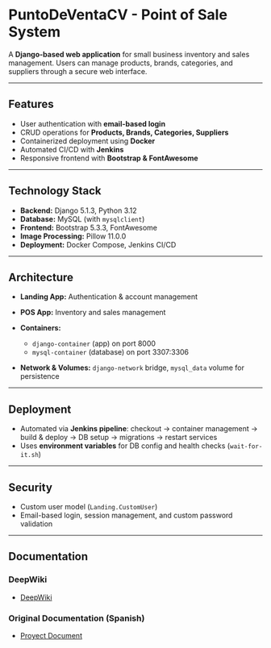 # PuntoDeVentaCV - Point of Sale System

A **Django-based web application** for small business inventory and sales management. Users can manage products, brands, categories, and suppliers through a secure web interface.

---

## Features

* User authentication with **email-based login**
* CRUD operations for **Products, Brands, Categories, Suppliers**
* Containerized deployment using **Docker**
* Automated CI/CD with **Jenkins**
* Responsive frontend with **Bootstrap & FontAwesome**

---

## Technology Stack

* **Backend:** Django 5.1.3, Python 3.12
* **Database:** MySQL (with `mysqlclient`)
* **Frontend:** Bootstrap 5.3.3, FontAwesome
* **Image Processing:** Pillow 11.0.0
* **Deployment:** Docker Compose, Jenkins CI/CD

---

## Architecture

* **Landing App:** Authentication & account management
* **POS App:** Inventory and sales management
* **Containers:**

  * `django-container` (app) on port 8000
  * `mysql-container` (database) on port 3307:3306
* **Network & Volumes:** `django-network` bridge, `mysql_data` volume for persistence

---

## Deployment

* Automated via **Jenkins pipeline**: checkout → container management → build & deploy → DB setup → migrations → restart services
* Uses **environment variables** for DB config and health checks (`wait-for-it.sh`)

---

## Security

* Custom user model (`Landing.CustomUser`)
* Email-based login, session management, and custom password validation


---
## Documentation
### DeepWiki
- [DeepWiki](https://deepwiki.com/Carlos56g/PIALenguajesModernos)
### Original Documentation (Spanish)
- [Proyect Document](https://drive.google.com/file/d/1FGir_kmVfJ--YY96IUb2Ow4IPE2H4k6_/view?usp=drive_link)
